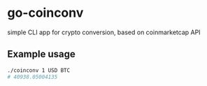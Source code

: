 # go-coinconv

simple CLI app for crypto conversion, based on coinmarketcap API

## Example usage
```bash
./coinconv 1 USD BTC
# 40938.05004135
```